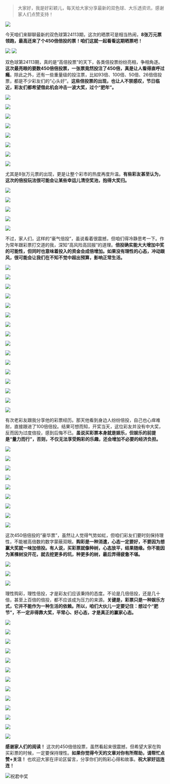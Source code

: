 > 大家好，我是好彩颖儿，每天给大家分享最新的双色球、大乐透资讯，感谢家人们点赞支持！

![](https://cdn.jsdelivr.net/gh/wangwenjie1314/PicCDN/2024-7-11/1720660897499-image.png)


今天咱们来聊聊最新的双色球第24113期，这次的晒票可是相当热闹，**8张万元票领跑，最高还来了个450倍倍投的票！咱们这就一起看看这期晒票吧！**


![](https://cdn.jsdelivr.net/gh/wangwenjie1314/PicCDN/2024-9-29/1727594213007-image.png)
![](https://cdn.jsdelivr.net/gh/wangwenjie1314/PicCDN/2024-9-29/1727594262329-image.png)



双色球第24113期，真的是“高倍投票”的天下，各类倍投票纷纷亮相，争相角逐。**这次最亮眼的要数450倍倍投票，一张票竟然投注了450倍，真是让人看得直呼过瘾**。除此之外，还有一些重量级的投注票，比如93倍、100倍、50倍、26倍倍投票，都是不少彩友们的“心头好”。**这些倍投票的出现，也让人不禁感叹，节日临近，彩友们都希望借此机会冲击一波大奖，过个“肥年”。**



![](https://cdn.jsdelivr.net/gh/wangwenjie1314/PicCDN/2024-9-29/1727594274176-image.png)


![](https://cdn.jsdelivr.net/gh/wangwenjie1314/PicCDN/2024-9-29/1727594296762-image.png)


![](https://cdn.jsdelivr.net/gh/wangwenjie1314/PicCDN/2024-9-29/1727594340864-image.png)

![](https://cdn.jsdelivr.net/gh/wangwenjie1314/PicCDN/2024-9-29/1727594113401-image.png)


![](https://cdn.jsdelivr.net/gh/wangwenjie1314/PicCDN/2024-9-29/1727594448606-image.png)





![](https://cdn.jsdelivr.net/gh/wangwenjie1314/PicCDN/2024-9-29/1727595130169-image.png)

![](https://cdn.jsdelivr.net/gh/wangwenjie1314/PicCDN/2024-9-29/1727595122728-image.png)


![](https://cdn.jsdelivr.net/gh/wangwenjie1314/PicCDN/2024-9-29/1727595182438-image.png)


尤其是8张万元票的出现，更是让整个彩市的热度再度升温。**有些彩友甚至认为，这次的倍投玩法很可能会让某些幸运儿清空奖池，抱得大奖归。**


![](https://cdn.jsdelivr.net/gh/wangwenjie1314/PicCDN/2024-9-29/1727594189540-image.png)

![](https://cdn.jsdelivr.net/gh/wangwenjie1314/PicCDN/2024-9-29/1727594887321-image.png)


![](https://cdn.jsdelivr.net/gh/wangwenjie1314/PicCDN/2024-9-29/1727594936572-image.png)

![](https://cdn.jsdelivr.net/gh/wangwenjie1314/PicCDN/2024-9-29/1727595389930-image.png)

![](https://cdn.jsdelivr.net/gh/wangwenjie1314/PicCDN/2024-9-29/1727595382859-image.png)


不过，家人们，这样的“豪气倍投”，虽说看着很震撼，但咱们得冷静思考一下。作为常年跟彩票打交道的我，深知“高风险高回报”的道理。**倍投确实能大大增加中奖的可能性，但同时也意味着投入的资金会成倍增加。如果没有理性的心态，冲动跟风，很可能会让我们在不知不觉中超出预算，影响正常生活。**

![](https://cdn.jsdelivr.net/gh/wangwenjie1314/PicCDN/2024-9-29/1727595086897-image.png)

![](https://cdn.jsdelivr.net/gh/wangwenjie1314/PicCDN/2024-9-29/1727595077629-image.png)

![](https://cdn.jsdelivr.net/gh/wangwenjie1314/PicCDN/2024-9-29/1727595069973-image.png)

![](https://cdn.jsdelivr.net/gh/wangwenjie1314/PicCDN/2024-9-29/1727595106072-image.png)

![](https://cdn.jsdelivr.net/gh/wangwenjie1314/PicCDN/2024-9-29/1727595098455-image.png)


![](https://cdn.jsdelivr.net/gh/wangwenjie1314/PicCDN/2024-9-29/1727594546071-image.png)

![](https://cdn.jsdelivr.net/gh/wangwenjie1314/PicCDN/2024-9-29/1727594777879-image.png)


![](https://cdn.jsdelivr.net/gh/wangwenjie1314/PicCDN/2024-9-29/1727595020151-image.png)

![](https://cdn.jsdelivr.net/gh/wangwenjie1314/PicCDN/2024-9-29/1727595349992-image.png)

![](https://cdn.jsdelivr.net/gh/wangwenjie1314/PicCDN/2024-9-29/1727595342266-image.png)

![](https://cdn.jsdelivr.net/gh/wangwenjie1314/PicCDN/2024-9-29/1727595333054-image.png)


![](https://cdn.jsdelivr.net/gh/wangwenjie1314/PicCDN/2024-9-29/1727594568939-image.png)


![](https://cdn.jsdelivr.net/gh/wangwenjie1314/PicCDN/2024-9-29/1727594720354-image.png)

![](https://cdn.jsdelivr.net/gh/wangwenjie1314/PicCDN/2024-9-29/1727595049711-image.png)


![](https://cdn.jsdelivr.net/gh/wangwenjie1314/PicCDN/2024-9-29/1727595321669-image.png)

![](https://cdn.jsdelivr.net/gh/wangwenjie1314/PicCDN/2024-9-29/1727595314223-image.png)


有次老彩友跟我分享他的彩票经历。那天他看到身边人纷纷倍投，自己也心痒难耐，直接跟进了100倍倍投。结果可想而知，开奖当天，这位彩友并没有中大奖，反而因为过度倍投，感到后悔不已。**虽说买彩票本身就是娱乐，但娱乐的前提是“量力而行”，否则，不仅无法享受购彩的乐趣，还会增加不必要的经济负担。**


![](https://cdn.jsdelivr.net/gh/wangwenjie1314/PicCDN/2024-9-29/1727595299240-image.png)

![](https://cdn.jsdelivr.net/gh/wangwenjie1314/PicCDN/2024-9-29/1727595291818-image.png)

![](https://cdn.jsdelivr.net/gh/wangwenjie1314/PicCDN/2024-9-29/1727594556483-image.png)

![](https://cdn.jsdelivr.net/gh/wangwenjie1314/PicCDN/2024-9-29/1727595281464-image.png)


![](https://cdn.jsdelivr.net/gh/wangwenjie1314/PicCDN/2024-9-29/1727595263797-image.png)

![](https://cdn.jsdelivr.net/gh/wangwenjie1314/PicCDN/2024-9-29/1727595222099-image.png)


![](https://cdn.jsdelivr.net/gh/wangwenjie1314/PicCDN/2024-9-29/1727595272634-image.png)

![](https://cdn.jsdelivr.net/gh/wangwenjie1314/PicCDN/2024-9-29/1727595231346-image.png)


![](https://cdn.jsdelivr.net/gh/wangwenjie1314/PicCDN/2024-9-29/1727595252654-image.png)



这次450倍倍投的“豪华票”，虽然让人觉得气势如虹，但咱们彩友们要时刻保持理性，不能被高倍数的数字蒙蔽双眼。**购彩是一种消遣，心态一定要好，不要因为想赢大奖就一味加倍投。有人说，买彩票就像种树，心态放平，结果随缘。你不能因为某棵树没开花，就去挖更多的坑，种更多的树，最后弄得疲惫不堪。**

![](https://cdn.jsdelivr.net/gh/wangwenjie1314/PicCDN/2024-9-29/1727594580589-image.png)


![](https://cdn.jsdelivr.net/gh/wangwenjie1314/PicCDN/2024-9-29/1727594589219-image.png)

![](https://cdn.jsdelivr.net/gh/wangwenjie1314/PicCDN/2024-9-29/1727594179263-image.png)


理性购彩，理性倍投，才是彩友们应该秉持的态度。不论是几倍倍投，还是几十倍，甚至上百倍的倍投，都不应该成为压力的来源。**关键是，彩票只是一种娱乐方式，它并不能作为一种生活的依赖。所以，咱们大伙儿一定要记住：想过个“肥节”，不一定非得靠大奖，平常心、好心态，才是真正的赢家心态。**


![](https://cdn.jsdelivr.net/gh/wangwenjie1314/PicCDN/2024-9-29/1727594172871-image.png)

![](https://cdn.jsdelivr.net/gh/wangwenjie1314/PicCDN/2024-9-29/1727594165301-image.png)

![](https://cdn.jsdelivr.net/gh/wangwenjie1314/PicCDN/2024-9-29/1727594133533-image.png)

![](https://cdn.jsdelivr.net/gh/wangwenjie1314/PicCDN/2024-9-29/1727594673153-image.png)


![](https://cdn.jsdelivr.net/gh/wangwenjie1314/PicCDN/2024-9-29/1727594612685-image.png)


![](https://cdn.jsdelivr.net/gh/wangwenjie1314/PicCDN/2024-9-29/1727594635161-image.png)


![](https://cdn.jsdelivr.net/gh/wangwenjie1314/PicCDN/2024-9-29/1727594622939-image.png)


![](https://cdn.jsdelivr.net/gh/wangwenjie1314/PicCDN/2024-9-29/1727594705853-image.png)

![](https://cdn.jsdelivr.net/gh/wangwenjie1314/PicCDN/2024-9-29/1727594699197-image.png)


![](https://cdn.jsdelivr.net/gh/wangwenjie1314/PicCDN/2024-9-29/1727594126545-image.png)

![](https://cdn.jsdelivr.net/gh/wangwenjie1314/PicCDN/2024-9-29/1727594602090-image.png)


![](https://cdn.jsdelivr.net/gh/wangwenjie1314/PicCDN/2024-9-29/1727579163854-image.png)

![](https://cdn.jsdelivr.net/gh/wangwenjie1314/PicCDN/2024-9-29/1727566110696-image.png)


**感谢家人们的阅读！** 这次的450倍倍投票，虽然看起来很震撼，但希望大家在购买彩票的时候，一定要保持理性。**如果你觉得今天的文章对你有所帮助，请帮忙点赞+关注！** 也欢迎大家在评论区留言，分享你们的购彩心得和故事。**祝大家好运连连！**

![祝君中奖](https://cdn.jsdelivr.net/gh/wangwenjie1314/PicCDN/2024-8-9/1723171471752-image.png)